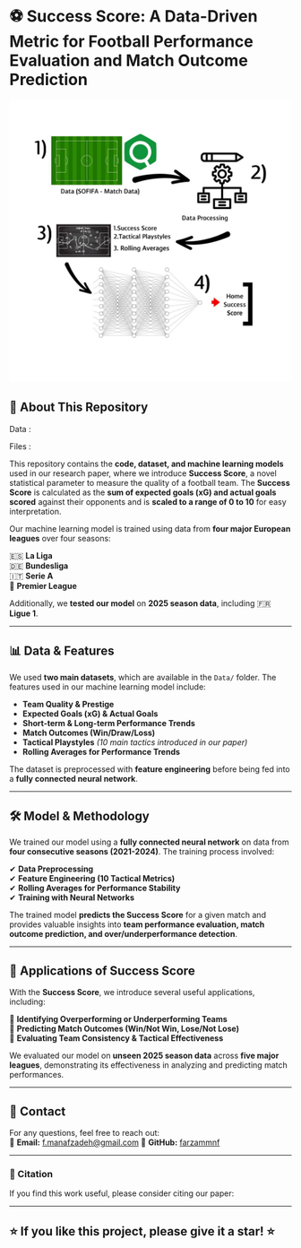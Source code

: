 # ⚽ Success Score: A Data-Driven Metric for Football Performance Evaluation and Match Outcome Prediction

![Project Workflow](Work-Flow.jpg)

## 📌 About This Repository

Data :



Files :







This repository contains the **code, dataset, and machine learning models** used in our research paper, where we introduce **Success Score**, a novel statistical parameter to measure the quality of a football team. The **Success Score** is calculated as the **sum of expected goals (xG) and actual goals scored** against their opponents and is **scaled to a range of 0 to 10** for easy interpretation.

Our machine learning model is trained using data from **four major European leagues** over four seasons:

🇪🇸 **La Liga**  
🇩🇪 **Bundesliga**  
🇮🇹 **Serie A**  
🏴 **Premier League**  

Additionally, we **tested our model** on **2025 season data**, including 🇫🇷 **Ligue 1**.

---

## 📊 Data & Features
We used **two main datasets**, which are available in the `Data/` folder. The features used in our machine learning model include:

- **Team Quality & Prestige**
- **Expected Goals (xG) & Actual Goals**
- **Short-term & Long-term Performance Trends**
- **Match Outcomes (Win/Draw/Loss)**
- **Tactical Playstyles** *(10 main tactics introduced in our paper)*
- **Rolling Averages for Performance Trends**

The dataset is preprocessed with **feature engineering** before being fed into a **fully connected neural network**.

---

## 🛠 Model & Methodology
We trained our model using a **fully connected neural network** on data from **four consecutive seasons (2021-2024)**. The training process involved:

✔ **Data Preprocessing**  
✔ **Feature Engineering (10 Tactical Metrics)**  
✔ **Rolling Averages for Performance Stability**  
✔ **Training with Neural Networks**  

The trained model **predicts the Success Score** for a given match and provides valuable insights into **team performance evaluation, match outcome prediction, and over/underperformance detection**.

---

## 🚀 Applications of Success Score
With the **Success Score**, we introduce several useful applications, including:

🔹 **Identifying Overperforming or Underperforming Teams**  
🔹 **Predicting Match Outcomes (Win/Not Win, Lose/Not Lose)**  
🔹 **Evaluating Team Consistency & Tactical Effectiveness**  

We evaluated our model on **unseen 2025 season data** across **five major leagues**, demonstrating its effectiveness in analyzing and predicting match performances.

---


## 📧 Contact
For any questions, feel free to reach out:  
📩 **Email:** f.manafzadeh@gmail.com
🔗 **GitHub:** [farzammnf](https://github.com/farzammnf)

---

### 🔗 Citation
If you find this work useful, please consider citing our paper:
> 

---

## ⭐ If you like this project, please give it a star! ⭐
